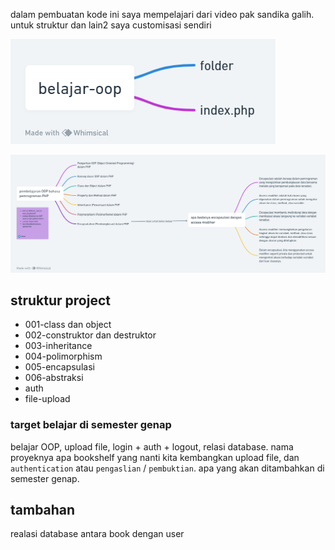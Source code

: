 
dalam pembuatan kode ini saya mempelajari dari video pak sandika galih.
untuk struktur dan lain2 saya customisasi sendiri

![struktur project-0 screenshot](img/struktur-folder-nanti-update.png)

![struktur project-1 screenshot](img/wimsical-smkti.png)

## struktur project
- 001-class dan object
- 002-construktor dan destruktor
- 003-inheritance
- 004-polimorphism
- 005-encapsulasi
- 006-abstraksi
- auth
- file-upload

### target belajar di semester genap
belajar OOP, upload file, login + auth + logout, relasi database.
nama proyeknya apa bookshelf yang nanti kita kembangkan upload file, dan `authentication` atau `pengaslian` / `pembuktian`. apa yang akan ditambahkan di semester genap.

## tambahan
realasi database antara book dengan user